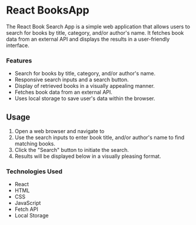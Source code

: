 # React BooksApp
The React Book Search App is a simple web application that allows users to search for books by title, category, and/or author's name. It fetches book data from an external API and displays the results in a user-friendly interface.

### Features
- Search for books by title, category, and/or author's name.
- Responsive search inputs and a search button.
- Display of retrieved books in a visually appealing manner.
- Fetches book data from an external API.
- Uses local storage to save user's data within the browser.

## Usage
1. Open a web browser and navigate to 
2. Use the search inputs to enter book title, and/or author's name to find matching books.
3. Click the "Search" button to initiate the search.
4. Results will be displayed below in a visually pleasing format.

### Technologies Used
- React
- HTML
- CSS
- JavaScript
- Fetch API
- Local Storage
